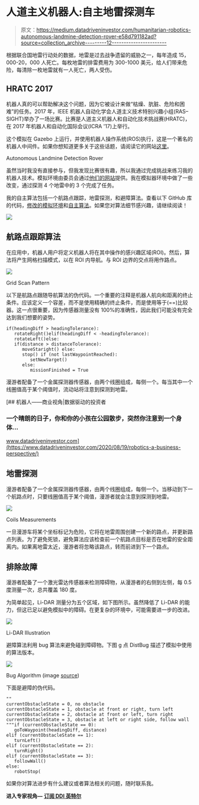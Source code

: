 # 人道主义机器人:自主地雷探测车

> 原文：<https://medium.datadriveninvestor.com/humanitarian-robotics-autonomous-landmine-detection-rover-e58d791182ad?source=collection_archive---------12----------------------->

根据联合国地雷行动处的数据，地雷是过去战争遗留的威胁之一，每年造成 15，000-20，000 人死亡。每枚地雷的排雷费用为 300-1000 美元，给人们带来危险，每清除一枚地雷就有一人死亡，两人受伤。

## HRATC 2017

机器人真的可以帮助解决这个问题，因为它被设计来做“枯燥、肮脏、危险和困难”的任务。2017 年，IEEE 机器人自动化学会人道主义技术特别兴趣小组(RAS–SIGHT)举办了一场比赛。比赛是人道主义机器人和自动化技术挑战赛(HRATC)，在 2017 年机器人和自动化国际会议(ICRA '17)上举行。

这个模拟在 Gazebo 上运行，并使用机器人操作系统(ROS)执行，这是一个著名的机器人中间件。如果你想知道更多关于这些话题，请阅读它的网站[这里](https://www.ros.org/)。

Autonomous Landmine Detection Rover

虽然当时我没有直接参与，但我发现比赛很有趣，所以我通过完成挑战来练习我的机器人技术。模拟环境由委员会通过[他们的网站](http://www.inf.ufrgs.br/hratc2017/HRATC2017/Simulator.html)提供。我在模拟器环境中做了一些改变，通过探测 4 个地雷中的 3 个完成了任务。

我的自主算法包括一个航路点跟踪，地雷探测，和避障算法。查看以下 GitHub 库的代码，[修改的模拟环境](https://github.com/fazlurnu/jackal_minefield_simulator)和[自主算法](https://github.com/fazlurnu/jackal_minefield_template)。如果您对算法细节感兴趣，请继续阅读！

![](img/508fc482f0878a2b627df30991a18941.png)

## 航路点跟踪算法

在应用中，机器人用户将定义机器人将在其中操作的感兴趣区域(ROI)。然后，算法将产生网格扫描模式，以在 ROI 内导航。与 ROI 边界的交点将用作路点。

![](img/c1f1a76556c6e1b3ea112dcc0efd08b8.png)

Grid Scan Pattern

以下是航路点跟随导航算法的伪代码。一个重要的注释是机器人航向和距离的终止条件。应该定义一个容差，而不是使用精确的终止条件，而是使用等于(==)比较器。这一点很重要，因为传感器测量没有 100%的准确性，因此我们可能没有完全达到我们想要的姿势。

```
if(headingDiff > headingTolerance):
   rotateRight()elif(headingDiff < -headingTolerance):
   rotateLeft()else:
   if(distance > distanceTolerance):
      moveStaright() else: 
      stop() if (not lastWaypointReached):
         setNewTarget()
      else:
         missionFinished = True
```

漫游者配备了一个金属探测器传感器，由两个线圈组成，每侧一个。每当其中一个线圈值高于某个阈值时，流动站将注意到探测到地雷。

[](https://www.datadriveninvestor.com/2020/08/19/robotics-a-business-perspective/) [## 机器人——商业视角|数据驱动的投资者

### 一个晴朗的日子，你和你的小孩在公园散步，突然你注意到一个身体…

www.datadriveninvestor.com](https://www.datadriveninvestor.com/2020/08/19/robotics-a-business-perspective/) 

## 地雷探测

漫游者配备了一个金属探测器传感器，由两个线圈组成，每侧一个。当移动到下一个航路点时，只要线圈值高于某个阈值，漫游者就会注意到探测到地雷。

![](img/546f72008f9dde4e5e39b41f82843599.png)

Coils Measurements

一旦漫游车将某个坐标标记为危险，它将在地雷周围创建一个新的路点，并更新路点列表。为了避免死锁，避免算法应该检查前一个航路点目标是否在地雷的安全距离内。如果离地雷太近，漫游者将忽略该路点，转而前进到下一个路点。

## 排除故障

漫游者配备了一个激光雷达传感器来检测障碍物，从漫游者的右侧到左侧，每 0.5 度测量一次，总共覆盖 180 度。

为简单起见，Li-DAR 测量分为五个区域，如下图所示。虽然降低了 Li-DAR 的能力，但这已足以避免模拟中的障碍。在更复杂的环境中，可能需要进一步的改进。

![](img/792dfaeb59ae00875abf7db124c2f310.png)

Li-DAR Illustration

避障算法利用 bug 算法来避免碰到障碍物。下图 g 点 DistBug 描述了模拟中使用的算法版本。

![](img/ad324afd08f261f394fccc07492388b0.png)

Bug Algorithm (image [source](https://www.researchgate.net/publication/327050213_A_Comparative_Study_of_Bug_Algorithms_for_Robot_Navigation/figures?lo=1))

下面是避障的伪代码。

```
""
currentObstacleState = 0, no obstacle
currentObstacleState = 1, obstacle at front or right, turn left
currentObstacleState = 2, obstacle at front or left, turn right
currentObstacleState = 3, obstacle at left or right side, follow wall
"""if (currentObstacleState == 0):
   goToWaypoint(headingDiff, distance)
elif (currentObstacleState == 1):
   turnLeft()
elif (currentObstacleState == 2):
   turnRight()
elif (currentObstacleState == 3):
   followWall()
else:
   robotStop(
```

如果你对算法进步有什么建议或者算法相关的问题，随时联系我。

**进入专家视角—** [**订阅 DDI 英特尔**](https://datadriveninvestor.com/ddi-intel)